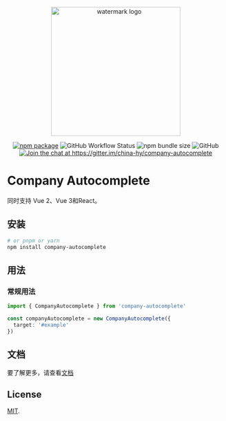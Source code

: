 <p align="center">
  <a href="https://zhensherlock.github.io/company-autocomplete/" target="_blank" rel="noopener noreferrer">
    <img width="300" src="https://zhensherlock.github.io/company-autocomplete/hero-image.png" alt="watermark logo">
  </a>
</p>
<p align="center">
  <a href="https://npmjs.com/package/company-autocomplete"><img src="https://badgen.net/npm/v/company-autocomplete" alt="npm package"></a>
  <img alt="GitHub Workflow Status" src="https://img.shields.io/github/actions/workflow/status/zhensherlock/company-autocomplete/deploy.yml?branch=main">
  <img alt="npm bundle size" src="https://img.shields.io/bundlephobia/minzip/company-autocomplete">
  <img alt="GitHub" src="https://img.shields.io/github/license/zhensherlock/company-autocomplete">
  <a href="https://gitter.im/china-hy/company-autocomplete?utm_source=badge&utm_medium=badge&utm_campaign=pr-badge&utm_content=badge"><img src="https://badges.gitter.im/china-hy/company-autocomplete.svg" alt="Join the chat at https://gitter.im/china-hy/company-autocomplete"></a>
</p>

# Company Autocomplete

同时支持 Vue 2、Vue 3和React。

## 安装

```bash
# or pnpm or yarn
npm install company-autocomplete
```
## 用法

### 常规用法

```ts
import { CompanyAutocomplete } from 'company-autocomplete'

const companyAutocomplete = new CompanyAutocomplete({
  target: '#example'
})
```

## 文档

要了解更多，请查看[文档](https://zhensherlock.github.io/company-autocomplete)

## License

[MIT](LICENSE).
